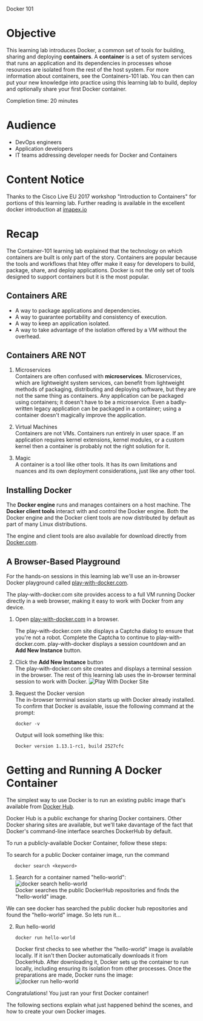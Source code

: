 Docker 101

# Objective

This learning lab introduces Docker, a common set of tools for
building, sharing and deploying __containers__. A __container__ is a
set of system services that runs an application and its dependencies
in processes whose resources are isolated from the rest of the host
system. For more information about containers, see the Containers-101
lab. You can then can put your new knowledge into practice using this
learning lab to build, deploy and optionally share your first Docker
container.

Completion time: 20 minutes

# Audience

* DevOps engineers
* Application developers
* IT teams addressing developer needs for Docker and Containers

# Content Notice

Thanks to the Cisco Live EU 2017 workshop "Introduction to Containers"
for portions of this learning lab. Further reading is available in the
excellent docker introduction at
[imapex.io](https://github.com/imapex-training/mod_adv_docker/blob/master/README.md)

# Recap

The Container-101 learning lab explained that the technology on which
containers are built is only part of the story. Containers are popular
because the tools and workflows that htey offer make it easy for
developers to build, package, share, and deploy applications. Docker
is not the only set of tools designed to support containers but it is
the most popular.

## Containers ARE
* A way to package applications and dependencies.
* A way to guarantee portability and consistency of execution.
* A way to keep an application isolated.
* A way to take advantage of the isolation offered by a VM without the overhead.

## Containers ARE NOT

1. Microservices  
Containers are often confused with
__microservices__. Microservices, which are lightweight system
services, can benefit from lightweight methods of packaging,
distributing and deploying software, but they are not the same
thing as containers. Any application can be packaged using
containers; it doesn't have to be a microservice. Even a
badly-written legacy application can be packaged in a container;
using a container doesn't magically improve the application.

2. Virtual Machines  
Containers are not VMs. Containers run entirely in user space. If
an application requires kernel extensions, kernel modules, or a
custom kernel then a container is probably not the right solution
for it.

3. Magic  
A container is a tool like other tools. It has its own limitations
and nuances and its own deployment considerations, just like any
other tool.

## Installing Docker

The __Docker engine__ runs and manages containers on a host
machine. The __Docker client tools__ interact with and control the
Docker engine. Both the Docker engine and the Docker client tools are
now distributed by default as part of many Linux distributions.

The engine and client tools are also available for download directly
from [Docker.com](http://www.docker.com).

## A Browser-Based Playground

For the hands-on sessions in this learning lab we'll use an in-browser
Docker playground called
[play-with-docker.com](http://labs.play-with-docker.com/).

The play-with-docker.com site provides access to a full VM running
Docker directly in a web browser, making it easy to work with Docker
from any device.

1. Open [play-with-docker.com](http://labs.play-with-docker.com/) in a
   browser.  

   The play-with-docker.com site displays a Captcha dialog to ensure
   that you're not a robot. Complete the Captcha to continue to
   play-with-docker.com. play-with-docker displays a session countdown
   and an __Add New Instance__ button.

2. Click the __Add New Instance__ button  
   The play-with-docker.com site creates and displays a terminal
   session in the browser. The rest of this learning lab uses the
   in-browser terminal session to work with Docker.  ![Play With
   Docker Site](assets/images/playwithdocker1.png)

3. Request the Docker version  
   The in-browser terminal session starts up with Docker already
   installed. To confirm that Docker is available, issue the following
   command at the prompt:  
   ```
   docker -v
   ```    
   Output will look something like this:  
   ```
   Docker version 1.13.1-rc1, build 2527cfc
   ```

# Getting and Running A Docker Container

The simplest way to use Docker is to run an existing public image
that's available from [Docker Hub](https://hub.docker.com/).

Docker Hub is a public exchange for sharing Docker containers. Other
Docker sharing sites are available, but we'll take davantage of the
fact that Docker's command-line interface searches DockerHub by
default.

To run a publicly-available Docker Container, follow these steps:

To search for a public Docker container image, run the command  

```
   docker search <keyword>
```

1. Search for a container named "hello-world":  
![docker search
 hello-world](assets/images/dockersearch.png)  
   Docker searches the public DockerHub repositories and finds the
   "hello-world" image.

We can see docker has searched the public docker hub repositories and
found the "hello-world" image. So lets run it...

2. Run hello-world  
   ```
   docker run hello-world
   ```  
   Docker first checks to see whether the "hello-world" image is
   available locally. If it isn't then Docker automatically downloads
   it from DockerHub. After downloading it, Docker sets up the
   container to run locally, including ensuring its isolation from
   other processes. Once the preparations are made, Docker runs the
   image: ![docker run
   hello-world](assets/images/dockerrun1.png)

Congratulations! You just ran your first Docker container!

The following sections explain what just happened behind the scenes,
and how to create your own Docker images.

